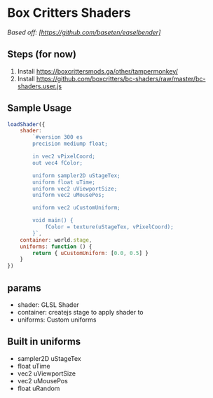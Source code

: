 # Box Critters Shaders

*Based off: [https://github.com/baseten/easelbender]*

## Steps (for now)

1. Install https://boxcrittersmods.ga/other/tampermonkey/
2. Install https://github.com/boxcritters/bc-shaders/raw/master/bc-shaders.user.js

## Sample Usage

```js
loadShader({
	shader:
		`#version 300 es
		precision mediump float;

		in vec2 vPixelCoord;
		out vec4 fColor;

		uniform sampler2D uStageTex;
		uniform float uTime;
		uniform vec2 uViewportSize;
		uniform vec2 uMousePos;

		uniform vec2 uCustomUniform;

		void main() {
			fColor = texture(uStageTex, vPixelCoord);
		}`,
	container: world.stage,
	uniforms: function () {
		return { uCustomUniform: [0.0, 0.5] }
	}
})
```

## params

* shader: GLSL Shader
* container: createjs stage to apply shader to
* uniforms: Custom uniforms

## Built in uniforms

* sampler2D uStageTex
* float uTime
* vec2 uViewportSize
* vec2 uMousePos
* float uRandom
